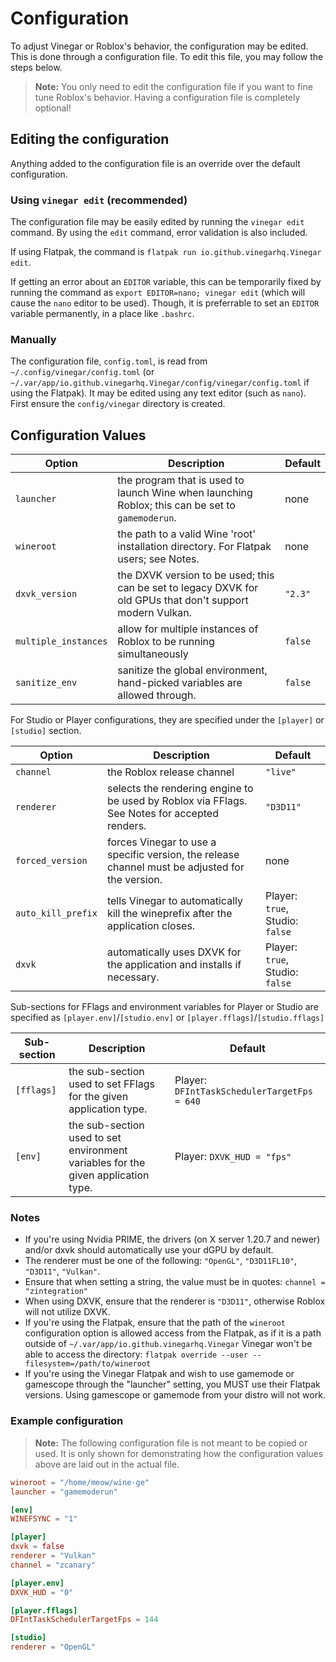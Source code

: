 # Configuration

To adjust Vinegar or Roblox's behavior, the configuration may be edited. This is done through a configuration file. To edit this file, you may follow the steps below.

> **Note:** You only need to edit the configuration file if you want to fine tune Roblox's behavior. Having a configuration file is completely optional!

## Editing the configuration

Anything added to the configuration file is an override over the default configuration.

### Using `vinegar edit` (recommended)

The configuration file may be easily edited by running the `vinegar edit` command. By using the `edit` command, error validation is also included.

If using Flatpak, the command is `flatpak run io.github.vinegarhq.Vinegar edit`.

If getting an error about an `EDITOR` variable, this can be temporarily fixed by running the command as `export EDITOR=nano; vinegar edit` (which will cause the `nano` editor to be used). Though, it is preferrable to set an `EDITOR` variable permanently, in a place like `.bashrc`.

### Manually

The configuration file, `config.toml`, is read from `~/.config/vinegar/config.toml` (or `~/.var/app/io.github.vinegarhq.Vinegar/config/vinegar/config.toml` if using the Flatpak). It may be edited using any text editor (such as `nano`). First ensure the `config/vinegar` directory is created.

## Configuration Values

| Option               | Description                                                                                                | Default   |
| -------------------- | ---------------------------------------------------------------------------------------------------------- | --------- |
| `launcher`           | the program that is used to launch Wine when launching Roblox; this can be set to `gamemoderun`.           | none      |
| `wineroot`           | the path to a valid Wine 'root' installation directory. For Flatpak users; see Notes.                      | none      |
| `dxvk_version`       | the DXVK version to be used; this can be set to legacy DXVK for old GPUs that don't support modern Vulkan. | `"2.3"`   |
| `multiple_instances` | allow for multiple instances of Roblox to be running simultaneously                                        | `false`   |
| `sanitize_env`       | sanitize the global environment, hand-picked variables are allowed through.                                | `false`   |

For Studio or Player configurations, they are specified under the `[player]` or `[studio]` section.

| Option             | Description                                                                                     | Default                         |
| ------------------ | ------------------------------------------------------------------------------------------------| ------------------------------- |
| `channel`          | the Roblox release channel                                                                      | `"live"`                        |
| `renderer`         | selects the rendering engine to be used by Roblox via FFlags. See Notes for accepted renders.   | `"D3D11"`                       |
| `forced_version`   | forces Vinegar to use a specific version, the release channel must be adjusted for the version. | none                            |
| `auto_kill_prefix` | tells Vinegar to automatically kill the wineprefix after the application closes.                | Player: `true`, Studio: `false` |
| `dxvk`             | automatically uses DXVK for the application and installs if necessary.                          | Player: `true`, Studio: `false` |

Sub-sections for FFlags and environment variables for Player or Studio are specified as `[player.env]`/`[studio.env]` or `[player.fflags]`/`[studio.fflags]`

| Sub-section | Description                                                                       | Default                                     |
| ----------- | ----------------------------------------------------------------------------------| ------------------------------------------- |
| `[fflags]`  | the sub-section used to set FFlags for the given application type.                | Player: `DFIntTaskSchedulerTargetFps = 640` |
| `[env]`     | the sub-section used to set environment variables for the given application type. | Player: `DXVK_HUD = "fps"`                  |

### Notes
* If you're using Nvidia PRIME, the drivers (on X server 1.20.7 and newer) and/or dxvk should automatically use your dGPU by default.
* The renderer must be one of the following: `"OpenGL"`, `"D3D11FL10"`, `"D3D11"`, `"Vulkan"`.
* Ensure that when setting a string, the value must be in quotes: `channel = "zintegration"`
* When using DXVK, ensure that the renderer is `"D3D11"`, otherwise Roblox will not utilize DXVK.
* If you're using the Flatpak, ensure that the path of the `wineroot` configuration option is allowed access from the Flatpak, as if it is a path outside of `~/.var/app/io.github.vinegarhq.Vinegar` Vinegar won't be able to access the directory: `flatpak override --user --filesystem=/path/to/wineroot`
* If you're using the Vinegar Flatpak and wish to use gamemode or gamescope through the "launcher" setting, you MUST use their Flatpak versions. Using gamescope or gamemode from your distro will not work.

### Example configuration

> **Note:** The following configuration file is not meant to be copied or used. It is only shown for demonstrating how the configuration values above are laid out in the actual file.

```toml
wineroot = "/home/meow/wine-ge"
launcher = "gamemoderun"

[env]
WINEFSYNC = "1"

[player]
dxvk = false
renderer = "Vulkan"
channel = "zcanary"

[player.env]
DXVK_HUD = "0"

[player.fflags]
DFIntTaskSchedulerTargetFps = 144

[studio]
renderer = "OpenGL"
```
